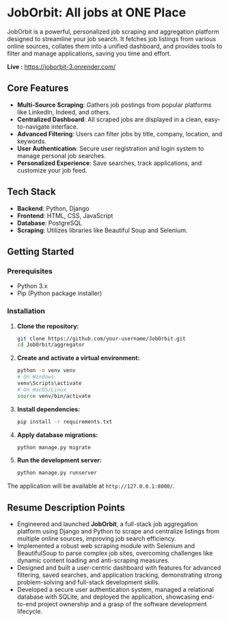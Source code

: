 # JobOrbit: All jobs at ONE Place
JobOrbit is a powerful, personalized job scraping and aggregation platform designed to streamline your job search. It fetches job listings from various online sources, collates them into a unified dashboard, and provides tools to filter and manage applications, saving you time and effort.

**Live :** https://joborbit-3.onrender.com/

## Core Features

*   **Multi-Source Scraping**: Gathers job postings from popular platforms like LinkedIn, Indeed, and others.
*   **Centralized Dashboard**: All scraped jobs are displayed in a clean, easy-to-navigate interface.
*   **Advanced Filtering**: Users can filter jobs by title, company, location, and keywords.
*   **User Authentication**: Secure user registration and login system to manage personal job searches.
*   **Personalized Experience**: Save searches, track applications, and customize your job feed.

## Tech Stack

*   **Backend**: Python, Django
*   **Frontend**: HTML, CSS, JavaScript
*   **Database**: PostgreSQL
*   **Scraping**: Utilizes libraries like Beautiful Soup and Selenium.

## Getting Started

### Prerequisites

*   Python 3.x
*   Pip (Python package installer)

### Installation

1.  **Clone the repository:**
    ```bash
    git clone https://github.com/your-username/JobOrbit.git
    cd JobOrbit/aggregator
    ```

2.  **Create and activate a virtual environment:**
    ```bash
    python -m venv venv
    # On Windows
    venv\Scripts\activate
    # On macOS/Linux
    source venv/bin/activate
    ```

3.  **Install dependencies:**
    ```bash
    pip install -r requirements.txt
    ```

4.  **Apply database migrations:**
    ```bash
    python manage.py migrate
    ```

5.  **Run the development server:**
    ```bash
    python manage.py runserver
    ```

The application will be available at `http://127.0.0.1:8000/`.

## Resume Description Points

*   Engineered and launched **JobOrbit**, a full-stack job aggregation platform using Django and Python to scrape and centralize listings from multiple online sources, improving job search efficiency.
*   Implemented a robust web scraping module with Selenium and BeautifulSoup to parse complex job sites, overcoming challenges like dynamic content loading and anti-scraping measures.
*   Designed and built a user-centric dashboard with features for advanced filtering, saved searches, and application tracking, demonstrating strong problem-solving and full-stack development skills.
*   Developed a secure user authentication system, managed a relational database with SQLite, and deployed the application, showcasing end-to-end project ownership and a grasp of the software development lifecycle.
